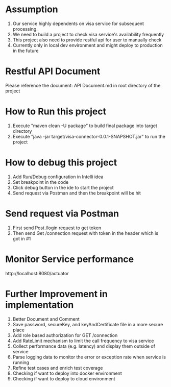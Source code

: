 
# Assumption
1. Our service highly dependents on visa service for subsequent processing.
2. We need to build a project to check visa service's availability frequently
3. This project also need to provide restful api for user to manually check
4. Currently only in local dev environment and might deploy to production in the future

# Restful API Document
Please reference the document: API Document.md in root directory of the project

# How to Run this project
1. Execute "maven clean -U package" to build final package into target directory
2. Execute "java -jar target/visa-connector-0.0.1-SNAPSHOT.jar" to run the project
# How to debug this project
1. Add Run/Debug configuration in Intelli idea
2. Set breakpoint in the code
3. Click debug button in the ide to start the project
4. Send request via Postman and then the breakpoint will be hit

# Send request via Postman
1. First send Post /login request to get token
2. Then send Get /connection request with token in the header which is got in #1 

# Monitor Service performance
http://localhost:8080/actuator

# Further Improvement in implementation
1. Better Document and Comment
2. Save password, secureKey, and keyAndCertificate file in a more secure place
3. Add role based authorization for GET /connection
4. Add RateLimit mechanism to limit the call frequency to visa service
5. Collect performance data (e.g. latency) and display them outside of service
6. Parse logging data to monitor the error or exception rate when service is running 
7. Refine test cases and enrich test coverage
8. Checking if want to deploy into docker environment
9. Checking if want to deploy to cloud environment

